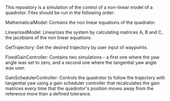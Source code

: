 This repository is a simulation of the control of a non-linear model of a quadrotor.
Files should be run in the following order:

MathematicalModel: Contains the non linear equations of the quadrator.

LinearizedModel: Linearizes the system by calculating matrices A, B and C, the jacobians of the non linear equations.

GetTrajectory: Get the desired trajectory by user input of waypoints.

FixedGainController: Contains two simulations - a first one where the yaw angle was set to zero, and a second one where the tangential yaw angle was user.

GainSchedulerController: Controls the quadrotor to follow the trajectory with tangential yaw using a gain scheduler controller that recalculates the gain matrices every time that the quadrotor's position moves away from the reference more than a defined tolerance.
